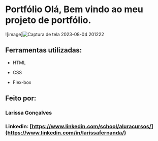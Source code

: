# Portfólio Olá, Bem vindo ao meu projeto de portfólio.

![image]![Captura de tela 2023-08-04 201222](https://github.com/larissafpg/portifolio/assets/125370692/f64581a3-d593-4a38-aa3b-518cc1b751c5)


## Ferramentas utilizadas:

* HTML

* CSS

* Flex-box

## Feito por:

### Larissa Gonçalves

### Linkedin: [https://www.linkedin.com/school/aluracursos/](https://www.linkedin.com/in/larissafernanda/)
